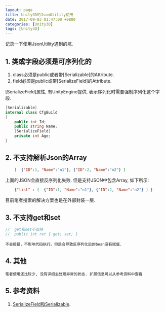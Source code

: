 ```yaml
---
layout: page
title: Unity3D的JsonUtility使用
date: 2017-09-03 01:47:00 +0800
categories: [Unity3D]
tags: [Unity3D]
---
```


记录一下使用JsonUtility遇到的坑.


## 1. 类或字段必须是可序列化的

 1. class必须是public或者带[Serializable]的Attribute. 
 2. field必须是public或带[SerializeField]的Attribute. 
    
[SerializeField]属性, 有UnityEngine提供, 表示序列化时需要强制序列化这个字段.
    
```csharp
[Serializable]
internal class CfgBuild
{
    public int Id;
    public string Name;
    [SerializeField]
    private int Age;
}
```

## 2. 不支持解析Json的Array

```json
    [  {"ID":1, "Name":"n1"}, {"ID":2, "Name":"n2"} ]
```
    
上面的JSON会直接反序列化失败.  但是支持JSON中包含Array, 如下所示:
    
```json
    {"list" : [  {"ID":1, "Name":"n1"}, {"ID":2, "Name":"n2"} ] }
```

目前笔者搜索的解决方案也是在外部封装一层. 
    

## 3. 不支持get和set

```csharp
//  get和set不支持
//  public int ret { get; set; }
```
    
    不会报错，不影响代码执行。但是会导致反序列化后的bean没有赋值. 

## 4. 其他
    
    笔者使用还比较少, 没有详细去处理异常的状态. 扩展信息可以从参考资料中查看

## 5. 参考资料

 1. [SerializeField和Serializable](http://www.cnblogs.com/zhaoqingqing/p/3995304.html).







